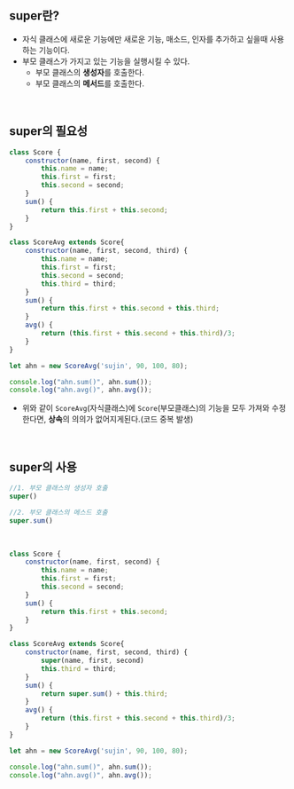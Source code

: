 ## super란? 
-  자식 클래스에 새로운 기능에만 새로운 기능, 매소드, 인자를 추가하고 싶을때 사용하는 기능이다. 
-  부모 클래스가 가지고 있는 기능을 실행시킬 수 있다. 
   - 부모 클래스의 **생성자**를 호출한다.
   - 부모 클래스의 **메서드**를 호출한다.

<br>

## super의 필요성
```javascript
class Score {
    constructor(name, first, second) {
        this.name = name;
        this.first = first;
        this.second = second;
    }
    sum() {
        return this.first + this.second;
    }
}

class ScoreAvg extends Score{
    constructor(name, first, second, third) {
        this.name = name;
        this.first = first;
        this.second = second;
        this.third = third;
    }
    sum() {
        return this.first + this.second + this.third;
    }
    avg() {
        return (this.first + this.second + this.third)/3;
    }
}

let ahn = new ScoreAvg('sujin', 90, 100, 80);

console.log("ahn.sum()", ahn.sum());
console.log("ahn.avg()", ahn.avg());

```
- 위와 같이 ```ScoreAvg```(자식클래스)에 ```Score```(부모클래스)의 기능을 모두 가져와 수정한다면, **상속**의 의의가 없어지게된다.(코드 중복 발생)

<br>

## super의 사용
```javascript
//1. 부모 클래스의 생성자 호출
super()

//2. 부모 클래스의 메스드 호출
super.sum() 

```

<br>

```javascript
class Score {
    constructor(name, first, second) {
        this.name = name;
        this.first = first;
        this.second = second;
    }
    sum() {
        return this.first + this.second;
    }
}

class ScoreAvg extends Score{
    constructor(name, first, second, third) {
        super(name, first, second)
        this.third = third;
    }
    sum() {
        return super.sum() + this.third;
    }
    avg() {
        return (this.first + this.second + this.third)/3;
    }
}

let ahn = new ScoreAvg('sujin', 90, 100, 80);

console.log("ahn.sum()", ahn.sum());
console.log("ahn.avg()", ahn.avg());

```





